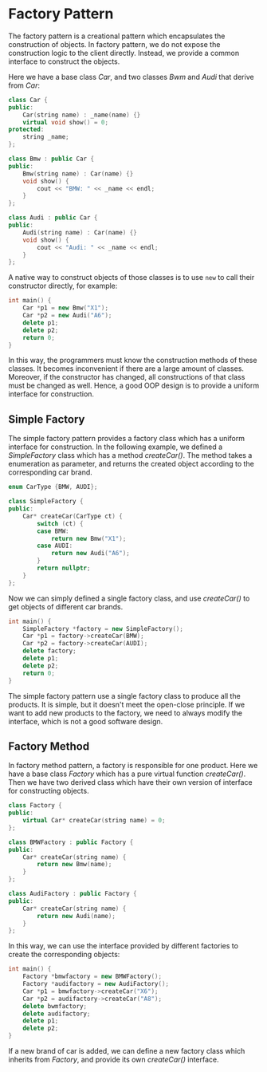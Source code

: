 # Factory Pattern

The factory pattern is a creational pattern which encapsulates the construction of objects. In factory pattern, we do not expose the construction logic to the client directly. Instead, we provide a common interface to construct the objects.

Here we have a base class *Car*, and two classes *Bwm* and *Audi* that derive from *Car*:

```cpp
class Car {
public:
    Car(string name) : _name(name) {}
    virtual void show() = 0;
protected:
    string _name;
};

class Bmw : public Car {
public:
    Bmw(string name) : Car(name) {}
    void show() {
        cout << "BMW: " << _name << endl;
    }
};

class Audi : public Car {
public:
    Audi(string name) : Car(name) {}
    void show() {
        cout << "Audi: " << _name << endl;
    }
};
```

A native way to construct objects of those classes is to use `new`  to call their constructor directly, for example:

```cpp
int main() {
    Car *p1 = new Bmw("X1");
    Car *p2 = new Audi("A6");
    delete p1;
    delete p2;
    return 0;
}
```

In this way, the programmers must know the construction methods of these classes. It becomes inconvenient if there are a large amount of classes. Moreover, if the constructor has changed, all constructions of that class must be changed as well. Hence, a good OOP design is to provide a uniform interface for construction.

## Simple Factory

The simple factory pattern provides a factory class which has a uniform interface for construction. In the following example, we defined a *SimpleFactory* class which has a method *createCar()*. The method takes a enumeration as parameter, and returns the created object according to the corresponding car brand.

```cpp
enum CarType {BMW, AUDI};

class SimpleFactory {
public:
    Car* createCar(CarType ct) {
        switch (ct) {
        case BMW:
            return new Bmw("X1");
        case AUDI:
            return new Audi("A6");
        }
        return nullptr;
    }
};
```

Now we can simply defined a single factory class, and use *createCar()* to get objects of different car brands.

```cpp
int main() {
    SimpleFactory *factory = new SimpleFactory();
    Car *p1 = factory->createCar(BMW);
    Car *p2 = factory->createCar(AUDI);
    delete factory;
    delete p1;
    delete p2;
    return 0;
}
```

The simple factory pattern use a single factory class to produce all the products. It is simple, but it doesn't meet the open-close principle. If we want to add new products to the factory, we need to always modify the interface, which is not a good software design. 

## Factory Method

In factory method pattern, a factory is responsible for one product. Here we have a base class *Factory* which has a pure virtual function *createCar()*. Then we have two derived class which have their own version of interface for constructing objects.

```cpp
class Factory {
public:
    virtual Car* createCar(string name) = 0;
};

class BMWFactory : public Factory {
public:
    Car* createCar(string name) {
        return new Bmw(name);
    }
};

class AudiFactory : public Factory {
public:
    Car* createCar(string name) {
        return new Audi(name);
    }
};
```

In this way, we can use the interface provided by different factories to create the corresponding objects:

```cpp
int main() {
    Factory *bmwfactory = new BMWFactory();
    Factory *audifactory = new AudiFactory();
    Car *p1 = bmwfactory->createCar("X6");
    Car *p2 = audifactory->createCar("A8");
    delete bwmfactory;
    delete audifactory;
    delete p1;
    delete p2;
}
```

If a new brand of car is added, we can define a new factory class which inherits from *Factory*, and provide its own *createCar()* interface.

